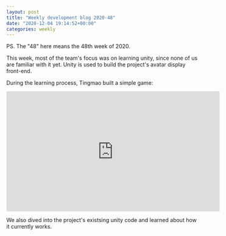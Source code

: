 ```yaml
---
layout: post
title: "Weekly development blog 2020-48"
date: "2020-12-04 19:14:52+00:00"
categories: weekly
---
```


PS. The "48" here means the 48th week of 2020.

This week, most of the team's focus was on learning unity, since none of us are familiar with it yet. Unity is used to build the project's avatar display front-end.

During the learning process, Tingmao built a simple game:

<iframe width="560" height="315" src="https://www.youtube.com/embed/-wekBCWzQOk" frameborder="0" allow="accelerometer; autoplay; clipboard-write; encrypted-media; gyroscope; picture-in-picture" allowfullscreen></iframe>

We also dived into the project's existsing unity code and learned about how it currently works.
